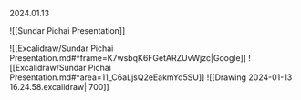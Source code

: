2024.01.13

![[Sundar Pichai Presentation]]

![[Excalidraw/Sundar Pichai Presentation.md#^frame=K7wsbqK6FGetARZUvWjzc|Google]]
![[Excalidraw/Sundar Pichai Presentation.md#^area=11_C6aLjsQ2eEakmYd5SU]]
![[Drawing 2024-01-13 16.24.58.excalidraw| 700]]